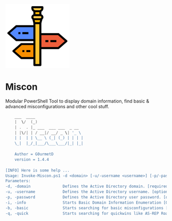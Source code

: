 <img src="guidance.png" alt="miscon" width="200" height="200"/>

# Miscon
Modular PowerShell Tool to display domain information, find basic & advanced misconfigurations and other cool stuff.

```powershell
    ___  ____
    |  \/  (_)
    | .  . |_ ___  ___ ___  _ __
    | |\/| | / __|/ __/ _ \| '_ \
    | |  | | \__ \ (_| (_) | | | |
    \_|  |_/_|___/\___\___/|_| |_|

    Author = G0urmetD
    version = 1.4.4

[INFO] Here is some help ...
Usage: Invoke-Miscon.ps1 -d <domain> [-u/-username <username>] [-p/-password <password>] [-h] [-i/-info] [-b/-basic] [-q/-quick]
Parameters:
-d, -domain              Defines the Active Directory domain. [required]
-u, -username            Defines the Active Directory username. [optional]
-p, -password            Defines the Active Directory user password. [optional]
-i, -info                Starts Basic Domain Information Enumeration [Optional]
-b, -basic               Starts searching for basic misconfigurations [Optional]
-q, -quick               Starts searching for quickwins like AS-REP Roasting/Kerberoastable Accounts/LLMNR
```
